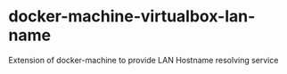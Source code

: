 # docker-machine-virtualbox-lan-name
Extension of docker-machine to provide LAN Hostname resolving service
